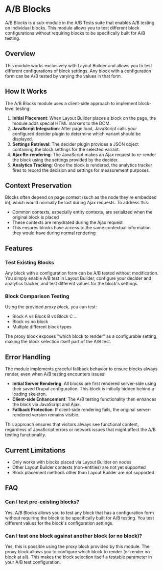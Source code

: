 # A/B Blocks

A/B Blocks is a sub-module in the A/B Tests suite that enables A/B testing on
individual blocks. This module allows you to test different block configurations
without requiring blocks to be specifically built for A/B testing.

## Overview

This module works exclusively with Layout Builder and allows you to test
different configurations of block settings. Any block with a configuration form
can be A/B tested by varying the values in that form.

## How It Works

The A/B Blocks module uses a client-side approach to implement block-level
testing:

1. **Initial Placement**: When Layout Builder places a block on the page, the
   module adds special HTML markers to the DOM.
2. **JavaScript Integration**: After page load, JavaScript calls your configured
   decider plugin to determine which variant should be displayed.
3. **Settings Retrieval**: The decider plugin provides a JSON object containing
   the block settings for the selected variant.
4. **Ajax Re-rendering**: The JavaScript makes an Ajax request to re-render the
   block using the settings provided by the decider.
5. **Analytics Tracking**: Once the block is rendered, the analytics tracker
   fires to record the decision and settings for measurement purposes.

## Context Preservation

Blocks often depend on page context (such as the node they're embedded in),
which would normally be lost during Ajax requests. To address this:

- Common contexts, especially entity contexts, are serialized when the original
  block is placed
- These contexts are rehydrated during the Ajax request
- This ensures blocks have access to the same contextual information they would
  have during normal rendering

## Features

### Test Existing Blocks

Any block with a configuration form can be A/B tested without modification. You
simply enable A/B test in Layout Builder, configure your decider and analytics
tracker, and test different values for the block's settings.

### Block Comparison Testing

Using the provided _proxy block_, you can test:

- Block A vs Block B vs Block C ...
- Block vs no block
- Multiple different block types

The proxy block exposes "which block to render" as a configurable setting,
making the block selection itself part of the A/B test.

## Error Handling

The module implements graceful fallback behavior to ensure blocks always render,
even when A/B testing encounters issues:

- **Initial Server Rendering**: All blocks are first rendered server-side using
  their saved Drupal configuration. This block is initially hidden behind a
  loading skeleton.
- **Client-side Enhancement**: The A/B testing functionality then enhances the
  block via JavaScript and Ajax.
- **Fallback Protection**: If client-side rendering fails, the original
  server-rendered version remains visible.

This approach ensures that visitors always see functional content, regardless of
JavaScript errors or network issues that might affect the A/B testing
functionality.

## Current Limitations

- Only works with blocks placed via Layout Builder on nodes
- Other Layout Builder contexts (non-entities) are not yet supported
- Block placement methods other than Layout Builder are not supported

## FAQ

### Can I test pre-existing blocks?

Yes. A/B Blocks allows you to test any block that has a configuration form
without requiring the block to be specifically built for A/B testing. You test
different values for the block's configuration settings.

### Can I test one block against another block (or no block)?

Yes, this is possible using the proxy block provided by this module. The proxy
block allows you to configure which block to render (or render no block at all).
This makes the block selection itself a testable parameter in your A/B test
configuration.
